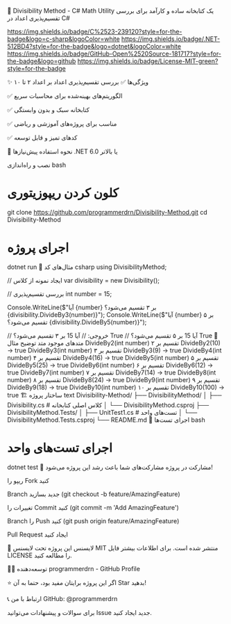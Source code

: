 🔢 Divisibility Method - C# Math Utility
یک کتابخانه ساده و کارآمد برای بررسی تقسیم‌پذیری اعداد در C#

https://img.shields.io/badge/C%2523-239120?style=for-the-badge&logo=c-sharp&logoColor=white
https://img.shields.io/badge/.NET-512BD4?style=for-the-badge&logo=dotnet&logoColor=white
https://img.shields.io/badge/GitHub-Open%2520Source-181717?style=for-the-badge&logo=github
https://img.shields.io/badge/License-MIT-green?style=for-the-badge

✨ ویژگی‌ها
✅ بررسی تقسیم‌پذیری اعداد بر اعداد ۲ تا ۱۰

✅ الگوریتم‌های بهینه‌شده برای محاسبات سریع

✅ کتابخانه سبک و بدون وابستگی

✅ مناسب برای پروژه‌های آموزشی و ریاضی

✅ کدهای تمیز و قابل توسعه

🚀 نحوه استفاده
پیش‌نیازها
.NET 6.0 یا بالاتر

نصب و راه‌اندازی
bash
# کلون کردن ریپوزیتوری
git clone https://github.com/programmerdrn/Divisibility-Method.git
cd Divisibility-Method

# اجرای پروژه
dotnet run
📖 مثال‌های کد
csharp
using DivisibilityMethod;

// ایجاد نمونه از کلاس
var divisibility = new Divisibility();

// بررسی تقسیم‌پذیری
int number = 15;

Console.WriteLine($"آیا {number} بر ۳ تقسیم می‌شود؟ {divisibility.DivideBy3(number)}");
Console.WriteLine($"آیا {number} بر ۵ تقسیم می‌شود؟ {divisibility.DivideBy5(number)}");

// خروجی:
// آیا 15 بر ۳ تقسیم می‌شود؟ True
// آیا 15 بر ۵ تقسیم می‌شود؟ True
🎯 متدهای موجود
متد	توضیح	مثال
DivideBy2(int number)	تقسیم بر ۲	DivideBy2(10) → true
DivideBy3(int number)	تقسیم بر ۳	DivideBy3(9) → true
DivideBy4(int number)	تقسیم بر ۴	DivideBy4(16) → true
DivideBy5(int number)	تقسیم بر ۵	DivideBy5(25) → true
DivideBy6(int number)	تقسیم بر ۶	DivideBy6(12) → true
DivideBy7(int number)	تقسیم بر ۷	DivideBy7(14) → true
DivideBy8(int number)	تقسیم بر ۸	DivideBy8(24) → true
DivideBy9(int number)	تقسیم بر ۹	DivideBy9(18) → true
DivideBy10(int number)	تقسیم بر ۱۰	DivideBy10(100) → true
🏗️ ساختار پروژه
text
Divisibility-Method/
├── DivisibilityMethod/
│   ├── Divisibility.cs     # کلاس اصلی کتابخانه
│   └── DivisibilityMethod.csproj
├── DivisibilityMethod.Tests/
│   ├── UnitTest1.cs        # تست‌های واحد
│   └── DivisibilityMethod.Tests.csproj
└── README.md
🧪 اجرای تست‌ها
bash
# اجرای تست‌های واحد
dotnet test
🤝 مشارکت در پروژه
مشارکت‌های شما باعث رشد این پروژه می‌شود!

ریپو را Fork کنید

Branch جدید بسازید (git checkout -b feature/AmazingFeature)

تغییرات را Commit کنید (git commit -m 'Add AmazingFeature')

Branch را Push کنید (git push origin feature/AmazingFeature)

Pull Request ایجاد کنید

📄 لایسنس
این پروژه تحت لایسنس MIT منتشر شده است. برای اطلاعات بیشتر فایل LICENSE را مطالعه کنید.

👨‍💻 توسعه‌دهنده
programmerdrn - GitHub Profile

⭐ اگر این پروژه برایتان مفید بود، حتما به آن Star بدهید!

📞 ارتباط با من
GitHub: @programmerdrn

برای سوالات و پیشنهادات می‌توانید Issue جدید ایجاد کنید.
